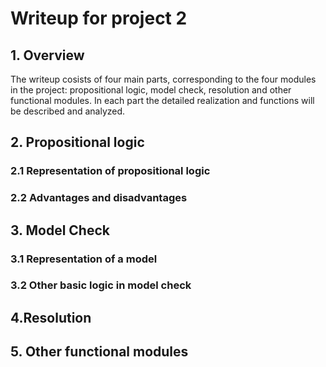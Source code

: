 # Writeup for project 2

## 1. Overview

The writeup cosists of four main parts, corresponding to the four modules in the project: propositional logic, model check, resolution and other functional modules. In each part the detailed realization and functions  will be described and analyzed. 

## 2. Propositional logic

### 2.1 Representation of propositional logic



### 2.2 Advantages and disadvantages 



## 3. Model Check

### 3.1 Representation of a model





### 3.2 Other basic logic in model check





## 4.Resolution





## 5. Other functional modules

